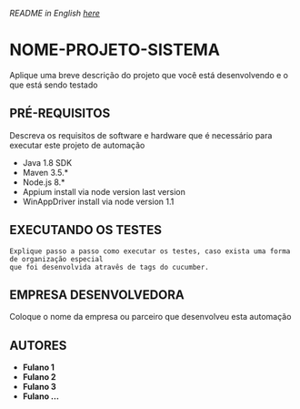 _README in English [here](README.en-us.md)_  
# NOME-PROJETO-SISTEMA

Aplique uma breve descrição do projeto que você está desenvolvendo e o que está sendo testado


## PRÉ-REQUISITOS

Descreva os requisitos de software e hardware que é necessário para executar este projeto de automação

*   Java 1.8 SDK
*   Maven 3.5.*
*   Node.js 8.*
*   Appium install via node version last version
*   WinAppDriver install via node version 1.1

## EXECUTANDO OS TESTES

```
Explique passo a passo como executar os testes, caso exista uma forma de organização especial
que foi desenvolvida atravês de tags do cucumber.
```

## EMPRESA DESENVOLVEDORA

Coloque o nome da empresa ou parceiro que desenvolveu esta automação

## AUTORES

* **Fulano 1**
* **Fulano 2**
* **Fulano 3**
* **Fulano ...**
